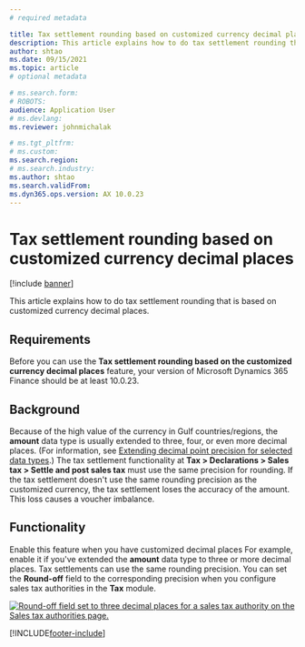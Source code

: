 ```yaml
---
# required metadata

title: Tax settlement rounding based on customized currency decimal places
description: This article explains how to do tax settlement rounding that is based on customized currency decimal places.
author: shtao
ms.date: 09/15/2021
ms.topic: article
# optional metadata

# ms.search.form: 
# ROBOTS: 
audience: Application User
# ms.devlang: 
ms.reviewer: johnmichalak

# ms.tgt_pltfrm: 
# ms.custom: 
ms.search.region:
# ms.search.industry: 
ms.author: shtao
ms.search.validFrom:
ms.dyn365.ops.version: AX 10.0.23
---
```


# Tax settlement rounding based on customized currency decimal places

[!include [banner](../../includes/banner.md)]

This article explains how to do tax settlement rounding that is based on customized currency decimal places.

## Requirements

Before you can use the **Tax settlement rounding based on the customized currency decimal places** feature, your version of Microsoft Dynamics 365 Finance should be at least 10.0.23.

## Background

Because of the high value of the currency in Gulf countries/regions, the **amount** data type is usually extended to three, four, or even more decimal places. (For information, see [Extending decimal point precision for selected data types](../../../fin-ops-core/dev-itpro/extensibility/decimal-point-precision.md).) The tax settlement functionality at **Tax \> Declarations \> Sales tax \> Settle and post sales tax** must use the same precision for rounding. If the tax settlement doesn't use the same rounding precision as the customized currency, the tax settlement loses the accuracy of the amount. This loss causes a voucher imbalance.

## Functionality

Enable this feature when you have customized decimal places For example, enable it if you've extended the **amount** data type to three or more decimal places. Tax settlements can use the same rounding precision. You can set the **Round-off** field to the corresponding precision when you configure sales tax authorities in the **Tax** module.

[![Round-off field set to three decimal places for a sales tax authority on the Sales tax authorities page.](../media/tax-settle-tax-authority-round-off.png)](/media/tax-settle-tax-authority-round-off.png)

[!INCLUDE[footer-include](../../../includes/footer-banner.md)]
